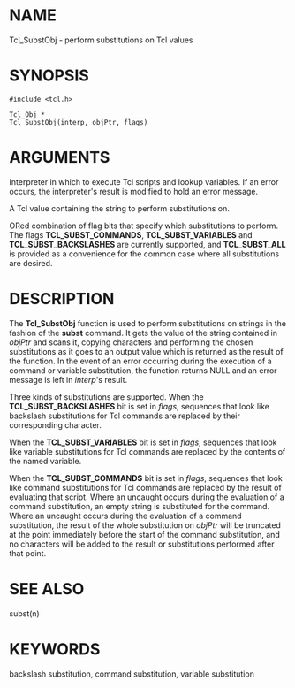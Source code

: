 # NAME

Tcl_SubstObj - perform substitutions on Tcl values

# SYNOPSIS

    #include <tcl.h>

    Tcl_Obj *
    Tcl_SubstObj(interp, objPtr, flags)

# ARGUMENTS

Interpreter in which to execute Tcl scripts and lookup variables. If an
error occurs, the interpreter\'s result is modified to hold an error
message.

A Tcl value containing the string to perform substitutions on.

ORed combination of flag bits that specify which substitutions to
perform. The flags **TCL_SUBST_COMMANDS**, **TCL_SUBST_VARIABLES** and
**TCL_SUBST_BACKSLASHES** are currently supported, and **TCL_SUBST_ALL**
is provided as a convenience for the common case where all substitutions
are desired.

# DESCRIPTION

The **Tcl_SubstObj** function is used to perform substitutions on
strings in the fashion of the **subst** command. It gets the value of
the string contained in *objPtr* and scans it, copying characters and
performing the chosen substitutions as it goes to an output value which
is returned as the result of the function. In the event of an error
occurring during the execution of a command or variable substitution,
the function returns NULL and an error message is left in *interp*\'s
result.

Three kinds of substitutions are supported. When the
**TCL_SUBST_BACKSLASHES** bit is set in *flags*, sequences that look
like backslash substitutions for Tcl commands are replaced by their
corresponding character.

When the **TCL_SUBST_VARIABLES** bit is set in *flags*, sequences that
look like variable substitutions for Tcl commands are replaced by the
contents of the named variable.

When the **TCL_SUBST_COMMANDS** bit is set in *flags*, sequences that
look like command substitutions for Tcl commands are replaced by the
result of evaluating that script. Where an uncaught occurs during the
evaluation of a command substitution, an empty string is substituted for
the command. Where an uncaught occurs during the evaluation of a command
substitution, the result of the whole substitution on *objPtr* will be
truncated at the point immediately before the start of the command
substitution, and no characters will be added to the result or
substitutions performed after that point.

# SEE ALSO

subst(n)

# KEYWORDS

backslash substitution, command substitution, variable substitution
